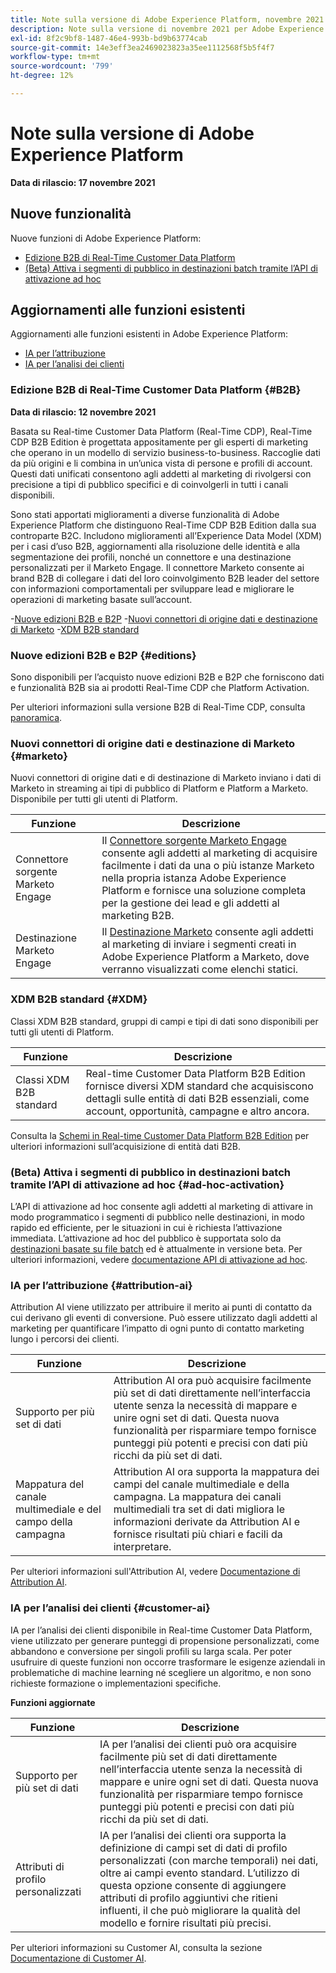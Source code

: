 ```yaml
---
title: Note sulla versione di Adobe Experience Platform, novembre 2021
description: Note sulla versione di novembre 2021 per Adobe Experience Platform.
exl-id: 8f2c9bf8-1487-46e4-993b-bd9b63774cab
source-git-commit: 14e3eff3ea2469023823a35ee1112568f5b5f4f7
workflow-type: tm+mt
source-wordcount: '799'
ht-degree: 12%

---
```


# Note sulla versione di Adobe Experience Platform

**Data di rilascio: 17 novembre 2021**

## Nuove funzionalità

Nuove funzioni di Adobe Experience Platform:

- [Edizione B2B di Real-Time Customer Data Platform](#B2B)
- [(Beta) Attiva i segmenti di pubblico in destinazioni batch tramite l’API di attivazione ad hoc](#ad-hoc-activation)

## Aggiornamenti alle funzioni esistenti

Aggiornamenti alle funzioni esistenti in Adobe Experience Platform:

- [IA per l’attribuzione](#attribution-ai)
- [IA per l’analisi dei clienti](#customer-ai)

### Edizione B2B di Real-Time Customer Data Platform {#B2B}

**Data di rilascio: 12 novembre 2021**

Basata su Real-time Customer Data Platform (Real-Time CDP), Real-Time CDP B2B Edition è progettata appositamente per gli esperti di marketing che operano in un modello di servizio business-to-business. Raccoglie dati da più origini e li combina in un’unica vista di persone e profili di account. Questi dati unificati consentono agli addetti al marketing di rivolgersi con precisione a tipi di pubblico specifici e di coinvolgerli in tutti i canali disponibili.

Sono stati apportati miglioramenti a diverse funzionalità di Adobe Experience Platform che distinguono Real-Time CDP B2B Edition dalla sua controparte B2C. Includono miglioramenti all’Experience Data Model (XDM) per i casi d’uso B2B, aggiornamenti alla risoluzione delle identità e alla segmentazione dei profili, nonché un connettore e una destinazione personalizzati per il Marketo Engage. Il connettore Marketo consente ai brand B2B di collegare i dati del loro coinvolgimento B2B leader del settore con informazioni comportamentali per sviluppare lead e migliorare le operazioni di marketing basate sull’account.

-[Nuove edizioni B2B e B2P](#editions)
-[Nuovi connettori di origine dati e destinazione di Marketo](#marketo)
-[XDM B2B standard](#XDM)

### Nuove edizioni B2B e B2P {#editions}

Sono disponibili per l’acquisto nuove edizioni B2B e B2P che forniscono dati e funzionalità B2B sia ai prodotti Real-Time CDP che Platform Activation.

Per ulteriori informazioni sulla versione B2B di Real-Time CDP, consulta [panoramica](../../rtcdp/overview.md).

### Nuovi connettori di origine dati e destinazione di Marketo {#marketo}

Nuovi connettori di origine dati e di destinazione di Marketo inviano i dati di Marketo in streaming ai tipi di pubblico di Platform e Platform a Marketo. Disponibile per tutti gli utenti di Platform.

| Funzione | Descrizione |
|----------|-------------|
| Connettore sorgente Marketo Engage | Il [Connettore sorgente Marketo Engage](../../sources/connectors/adobe-applications/marketo/marketo.md) consente agli addetti al marketing di acquisire facilmente i dati da una o più istanze Marketo nella propria istanza Adobe Experience Platform e fornisce una soluzione completa per la gestione dei lead e gli addetti al marketing B2B. |
| Destinazione Marketo Engage | Il [Destinazione Marketo](../../destinations/catalog/adobe/marketo-engage.md) consente agli addetti al marketing di inviare i segmenti creati in Adobe Experience Platform a Marketo, dove verranno visualizzati come elenchi statici. |

### XDM B2B standard {#XDM}

Classi XDM B2B standard, gruppi di campi e tipi di dati sono disponibili per tutti gli utenti di Platform.

| Funzione | Descrizione |
|-----------|--------------|
| Classi XDM B2B standard | Real-time Customer Data Platform B2B Edition fornisce diversi XDM standard che acquisiscono dettagli sulle entità di dati B2B essenziali, come account, opportunità, campagne e altro ancora. |

Consulta la [Schemi in Real-time Customer Data Platform B2B Edition](../../rtcdp/schemas/b2b.md) per ulteriori informazioni sull’acquisizione di entità dati B2B.

### (Beta) Attiva i segmenti di pubblico in destinazioni batch tramite l’API di attivazione ad hoc {#ad-hoc-activation}

L’API di attivazione ad hoc consente agli addetti al marketing di attivare in modo programmatico i segmenti di pubblico nelle destinazioni, in modo rapido ed efficiente, per le situazioni in cui è richiesta l’attivazione immediata. L’attivazione ad hoc del pubblico è supportata solo da [destinazioni basate su file batch](../../destinations/destination-types.md#file-based) ed è attualmente in versione beta. Per ulteriori informazioni, vedere [documentazione API di attivazione ad hoc](../../destinations/api/ad-hoc-activation-api.md).

### IA per l’attribuzione {#attribution-ai}

Attribution AI viene utilizzato per attribuire il merito ai punti di contatto da cui derivano gli eventi di conversione. Può essere utilizzato dagli addetti al marketing per quantificare l’impatto di ogni punto di contatto marketing lungo i percorsi dei clienti.

| Funzione | Descrizione |
|-----------|---------------|
| Supporto per più set di dati | Attribution AI ora può acquisire facilmente più set di dati direttamente nell’interfaccia utente senza la necessità di mappare e unire ogni set di dati. Questa nuova funzionalità per risparmiare tempo fornisce punteggi più potenti e precisi con dati più ricchi da più set di dati. |
| Mappatura del canale multimediale e del campo della campagna | Attribution AI ora supporta la mappatura dei campi del canale multimediale e della campagna. La mappatura dei canali multimediali tra set di dati migliora le informazioni derivate da Attribution AI e fornisce risultati più chiari e facili da interpretare. |

Per ulteriori informazioni sull&#39;Attribution AI, vedere [Documentazione di Attribution AI](../../intelligent-services/attribution-ai/overview.md).

### IA per l’analisi dei clienti {#customer-ai}

IA per l’analisi dei clienti disponibile in Real-time Customer Data Platform, viene utilizzato per generare punteggi di propensione personalizzati, come abbandono e conversione per singoli profili su larga scala. Per poter usufruire di queste funzioni non occorre trasformare le esigenze aziendali in problematiche di machine learning né scegliere un algoritmo, e non sono richieste formazione o implementazioni specifiche.

**Funzioni aggiornate**

| Funzione | Descrizione |
|-----------|-------------|
| Supporto per più set di dati | IA per l’analisi dei clienti può ora acquisire facilmente più set di dati direttamente nell’interfaccia utente senza la necessità di mappare e unire ogni set di dati. Questa nuova funzionalità per risparmiare tempo fornisce punteggi più potenti e precisi con dati più ricchi da più set di dati. |
| Attributi di profilo personalizzati | IA per l’analisi dei clienti ora supporta la definizione di campi set di dati di profilo personalizzati (con marche temporali) nei dati, oltre ai campi evento standard. L’utilizzo di questa opzione consente di aggiungere attributi di profilo aggiuntivi che ritieni influenti, il che può migliorare la qualità del modello e fornire risultati più precisi. |

Per ulteriori informazioni su Customer AI, consulta la sezione [Documentazione di Customer AI](../../intelligent-services/customer-ai/overview.md).
